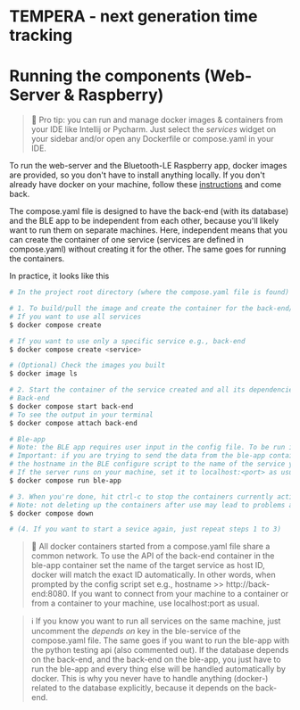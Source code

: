 TEMPERA - next generation time tracking
=======================================

# Running the components (Web-Server & Raspberry)

> :rocket:
> Pro tip: you can run and manage docker images & containers from your IDE like Intellij or Pycharm.
> Just select the *services* widget on your sidebar and/or open any Dockerfile or compose.yaml in your IDE.

To run the web-server and the Bluetooth-LE Raspberry app,
docker images are provided, so you don't have to install anything locally.
If you don't already have docker on your machine, follow these [instructions](https://docs.docker.com/get-docker/) and come back.



The compose.yaml file is designed to have the back-end (with its database) and the BLE app to be independent from each other,
because you'll likely want to run them on separate machines. Here, independent means that you can create the container of one 
service (services are defined in compose.yaml) without creating it for the other. The same goes for running the containers.

In practice, it looks like this

```bash
# In the project root directory (where the compose.yaml file is found)

# 1. To build/pull the image and create the container for the back-end/ble-app services from the compose.yaml
# If you want to use all services
$ docker compose create

# If you want to use only a specific service e.g., back-end
$ docker compose create <service>

# (Optional) Check the images you built
$ docker image ls

# 2. Start the container of the service created and all its dependencies
# Back-end
$ docker compose start back-end
# To see the output in your terminal
$ docker compose attach back-end

# Ble-app
# Note: the BLE app requires user input in the config file. To be run in interactive mode, you have to use docker run.
# Important: if you are trying to send the data from the ble-app container to the back-end container, you have to set
# the hostname in the BLE configure script to the name of the service you are trying to reach, i.e., back-end:8080.
# If the server runs on your machine, set it to localhost:<port> as usual (see the note below for more info on this).
$ docker compose run ble-app

# 3. When you're done, hit ctrl-c to stop the containers currently active in your terminal. Then, delete the containers.
# Note: not deleting up the containers after use may lead to problems at the next start-up!
$ docker compose down

# (4. If you want to start a sevice again, just repeat steps 1 to 3)
```

> :mega:
> All docker containers started from a compose.yaml file share a common network. To use the API of the back-end
> container in the ble-app container set the name of the target service as host ID, docker will match
> the exact ID automatically. In other words, when prompted by the config script set e.g., hostname >> http://back-end:8080.
> If you want to connect from your machine to a container or from a container to your machine, use localhost:port as usual.

> :information_source:
> If you know you want to run all services on the same machine, just uncomment the *depends on* key in the ble-service of
> the compose.yaml file. The same goes if you want to run the ble-app with the python testing api (also commented out).
> If the database depends on the back-end, and the back-end on the ble-app, you just have to run the ble-app and every
> thing else will be handled automatically by docker. This is why you never have to handle anything (docker-) related to the database
> explicitly, because it depends on the back-end.
